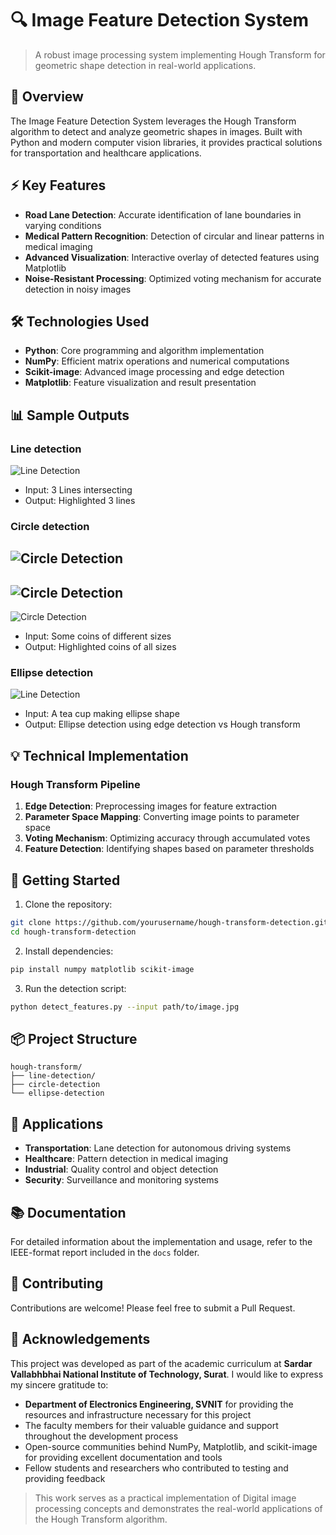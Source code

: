 # 🔍 Image Feature Detection System
> A robust image processing system implementing Hough Transform for geometric shape detection in real-world applications.

## 🌟 Overview
The Image Feature Detection System leverages the Hough Transform algorithm to detect and analyze geometric shapes in images. Built with Python and modern computer vision libraries, it provides practical solutions for transportation and healthcare applications.

## ⚡ Key Features
- **Road Lane Detection**: Accurate identification of lane boundaries in varying conditions
- **Medical Pattern Recognition**: Detection of circular and linear patterns in medical imaging
- **Advanced Visualization**: Interactive overlay of detected features using Matplotlib
- **Noise-Resistant Processing**: Optimized voting mechanism for accurate detection in noisy images

## 🛠️ Technologies Used
- **Python**: Core programming and algorithm implementation
- **NumPy**: Efficient matrix operations and numerical computations
- **Scikit-image**: Advanced image processing and edge detection
- **Matplotlib**: Feature visualization and result presentation

## 📊 Sample Outputs
### Line detection
![Line Detection](https://i.ibb.co/jHZksCZ/Screenshot-2024-11-19-205542.png)
- Input: 3 Lines intersecting
- Output: Highlighted 3 lines

### Circle detection
![Circle Detection](https://i.ibb.co/wgjwF4r/Screenshot-2024-11-19-210205.png)
-
![Circle Detection](https://i.ibb.co/84vFzm1/Screenshot-2024-11-19-205908.png)
-
![Circle Detection](https://i.ibb.co/tw6Mn88/Screenshot-2024-11-19-210234.png)

- Input: Some coins of different sizes
- Output: Highlighted coins of all sizes

### Ellipse detection
![Line Detection](https://i.ibb.co/Hng6S9b/Screenshot-2024-11-19-211605.png)
- Input: A tea cup making ellipse shape
- Output: Ellipse detection using edge detection vs Hough transform

## 💡 Technical Implementation
### Hough Transform Pipeline
1. **Edge Detection**: Preprocessing images for feature extraction
2. **Parameter Space Mapping**: Converting image points to parameter space
3. **Voting Mechanism**: Optimizing accuracy through accumulated votes
4. **Feature Detection**: Identifying shapes based on parameter thresholds

## 🚀 Getting Started
1. Clone the repository:
```bash
git clone https://github.com/yourusername/hough-transform-detection.git
cd hough-transform-detection
```

2. Install dependencies:
```bash
pip install numpy matplotlib scikit-image
```

3. Run the detection script:
```bash
python detect_features.py --input path/to/image.jpg
```

## 📦 Project Structure
```
hough-transform/
├── line-detection/
├── circle-detection
└── ellipse-detection
```

## 🎯 Applications
- **Transportation**: Lane detection for autonomous driving systems
- **Healthcare**: Pattern detection in medical imaging
- **Industrial**: Quality control and object detection
- **Security**: Surveillance and monitoring systems

## 📚 Documentation
For detailed information about the implementation and usage, refer to the IEEE-format report included in the `docs` folder.

## 🤝 Contributing
Contributions are welcome! Please feel free to submit a Pull Request.

## 👏 Acknowledgements

This project was developed as part of the academic curriculum at **Sardar Vallabhbhai National Institute of Technology, Surat**. I would like to express my sincere gratitude to:

- **Department of Electronics Engineering, SVNIT** for providing the resources and infrastructure necessary for this project
- The faculty members for their valuable guidance and support throughout the development process
- Open-source communities behind NumPy, Matplotlib, and scikit-image for providing excellent documentation and tools
- Fellow students and researchers who contributed to testing and providing feedback

> This work serves as a practical implementation of Digital image processing concepts and demonstrates the real-world applications of the Hough Transform algorithm.
